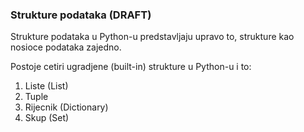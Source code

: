 
<a name="strukture-podataka"/>

### Strukture podataka (DRAFT)

Strukture podataka u Python-u predstavljaju upravo to, strukture kao nosioce
podataka zajedno.

Postoje cetiri ugradjene (built-in) strukture u Python-u i to:
1. Liste (List)
1. Tuple
1. Rijecnik (Dictionary)
1. Skup (Set)
